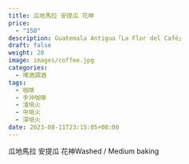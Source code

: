 ```yaml
---
title: 瓜地馬拉 安提瓜 花神
price:
  - "150"
description: Guatemala Antigua「La Flor del Café」
draft: false
weight: 20
image: images/coffee.jpg
categories:
  - 啤酒調酒
tags:
  - 咖啡
  - 手沖咖啡
  - 淺培火
  - 中培火
  - 深培火
date: 2023-08-11T23:15:05+08:00
---
```

 瓜地馬拉 安提瓜 花神Washed / Medium baking